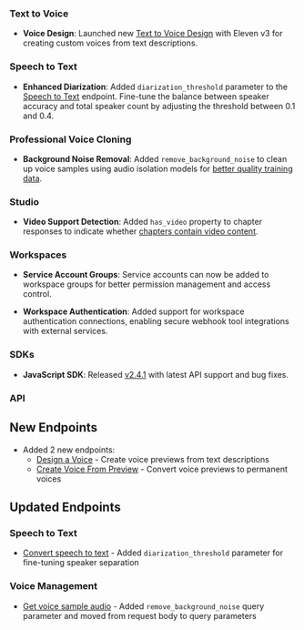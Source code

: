 ### Text to Voice

- **Voice Design**: Launched new [Text to Voice Design](/docs/api-reference/text-to-voice/design#request.body.model_id) with Eleven v3 for creating custom voices from text descriptions.

### Speech to Text

- **Enhanced Diarization**: Added `diarization_threshold` parameter to the [Speech to Text](/docs/api-reference/speech-to-text/convert#request.body.diarization_threshold.diarization_threshold) endpoint. Fine-tune the balance between speaker accuracy and total speaker count by adjusting the threshold between 0.1 and 0.4.

### Professional Voice Cloning

- **Background Noise Removal**: Added `remove_background_noise` to clean up voice samples using audio isolation models for [better quality training data](/docs/api-reference/voices/pvc/samples/create#request.body.remove_background_noise.remove_background_noise).

### Studio

- **Video Support Detection**: Added `has_video` property to chapter responses to indicate whether [chapters contain video content](/docs/api-reference/studio/get-chapters#response.body.chapters.has_video).

### Workspaces

- **Service Account Groups**: Service accounts can now be added to workspace groups for better permission management and access control.

- **Workspace Authentication**: Added support for workspace authentication connections, enabling secure webhook tool integrations with external services.

### SDKs

- **JavaScript SDK**: Released [v2.4.1](https://github.com/elevenlabs/elevenlabs-js/releases) with latest API support and bug fixes.

### API

<Accordion title="View API changes">

## New Endpoints

- Added 2 new endpoints:
  - [Design a Voice](/docs/api-reference/text-to-voice/design) - Create voice previews from text descriptions
  - [Create Voice From Preview](/docs/api-reference/text-to-voice/create) - Convert voice previews to permanent voices

## Updated Endpoints

### Speech to Text

- [Convert speech to text](/docs/api-reference/speech-to-text/convert) - Added `diarization_threshold` parameter for fine-tuning speaker separation

### Voice Management

- [Get voice sample audio](/docs/api-reference/voices/pvc/samples/create#request.body.remove_background_noise.remove_background_noise) - Added `remove_background_noise` query parameter and moved from request body to query parameters

</Accordion>
